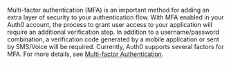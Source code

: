 Multi-factor authentication (MFA) is an important method for adding an extra layer of security to your authentication flow. With MFA enabled in your Auth0 account, the process to grant user access to your application will require an additional verification step. In addition to a username/password combination, a verification code generated by a mobile application or sent by SMS/Voice will be required. Currently, Auth0 supports several factors for MFA. For more details, see <a href="/mfa" target="_blank" rel="noreferrer">Multi-factor Authentication</a>.
